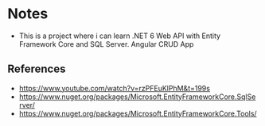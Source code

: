 # Notes
* This is a project where i can learn .NET 6 Web API with Entity Framework Core and SQL Server. Angular CRUD App

## References 
* https://www.youtube.com/watch?v=rzPFEuKlPhM&t=199s
* https://www.nuget.org/packages/Microsoft.EntityFrameworkCore.SqlServer/
* https://www.nuget.org/packages/Microsoft.EntityFrameworkCore.Tools/